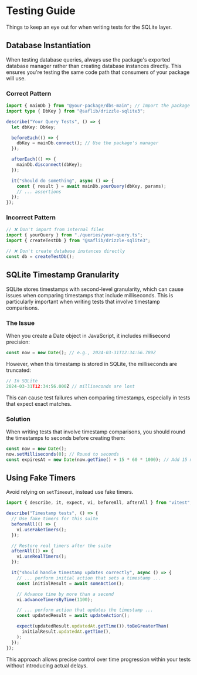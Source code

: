 # Testing Guide

Things to keep an eye out for when writing tests for the SQLite layer.

## Database Instantiation

When testing database queries, always use the package's exported database manager rather than creating database instances directly. This ensures you're testing the same code path that consumers of your package will use.

### Correct Pattern

```typescript
import { mainDb } from "@your-package/dbs-main"; // Import the package
import type { DbKey } from "@saflib/drizzle-sqlite3";

describe("Your Query Tests", () => {
  let dbKey: DbKey;

  beforeEach(() => {
    dbKey = mainDb.connect(); // Use the package's manager
  });

  afterEach(() => {
    mainDb.disconnect(dbKey);
  });

  it("should do something", async () => {
    const { result } = await mainDb.yourQuery(dbKey, params);
    // ... assertions
  });
});
```

### Incorrect Pattern

```typescript
// ❌ Don't import from internal files
import { yourQuery } from "./queries/your-query.ts";
import { createTestDb } from "@saflib/drizzle-sqlite3";

// ❌ Don't create database instances directly
const db = createTestDb();
```

## SQLite Timestamp Granularity

SQLite stores timestamps with second-level granularity, which can cause issues when comparing timestamps that include milliseconds. This is particularly important when writing tests that involve timestamp comparisons.

### The Issue

When you create a Date object in JavaScript, it includes millisecond precision:

```typescript
const now = new Date(); // e.g., 2024-03-31T12:34:56.789Z
```

However, when this timestamp is stored in SQLite, the milliseconds are truncated:

```typescript
// In SQLite
2024-03-31T12:34:56.000Z // milliseconds are lost
```

This can cause test failures when comparing timestamps, especially in tests that expect exact matches.

### Solution

When writing tests that involve timestamp comparisons, you should round the timestamps to seconds before creating them:

```typescript
const now = new Date();
now.setMilliseconds(0); // Round to seconds
const expiresAt = new Date(now.getTime() + 15 * 60 * 1000); // Add 15 minutes
```

## Using Fake Timers

Avoid relying on `setTimeout`, instead use fake timers.

```typescript
import { describe, it, expect, vi, beforeAll, afterAll } from "vitest";

describe("Timestamp tests", () => {
  // Use fake timers for this suite
  beforeAll(() => {
    vi.useFakeTimers();
  });

  // Restore real timers after the suite
  afterAll(() => {
    vi.useRealTimers();
  });

  it("should handle timestamp updates correctly", async () => {
    // ... perform initial action that sets a timestamp ...
    const initialResult = await someAction();

    // Advance time by more than a second
    vi.advanceTimersByTime(1100);

    // ... perform action that updates the timestamp ...
    const updatedResult = await updateAction();

    expect(updatedResult.updatedAt.getTime()).toBeGreaterThan(
      initialResult.updatedAt.getTime(),
    );
  });
});
```

This approach allows precise control over time progression within your tests without introducing actual delays.
